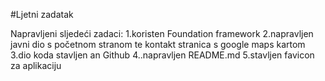 #Ljetni zadatak

Napravljeni sljedeći zadaci:
1.koristen Foundation framework
2.napravljen javni dio s početnom stranom te kontakt stranica s google maps kartom
3.dio koda stavljen an Github
4..napravljen README.md
5.stavljen favicon za aplikaciju
